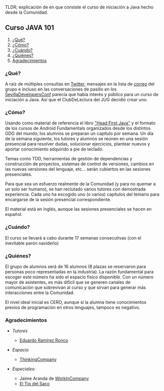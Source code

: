TLDR; explicación de en que consiste el curso de iniciación a Java hecho desde la Comunidad.

## Curso JAVA 101

1. [¿Qué?](#qué) 
1. [¿Cómo?](#cómo) 
1. [¿Cuándo?](#cuándo) 
1. [¿Quiénes?](#quiénes) 
1. [Agradecimientos](#agradecimientos)

### ¿Qué?
A raíz de múltiples consultas en [Twitter](http://www.twitter.com/svqjug), mensajes en la lista de [correo](mailto:SVQJUG-list@meetup.com) del grupo e incluso en las conversaciones de pasillo en los [SevillaDevelopersConf](http://www.sevilladevelopers.com) parecía que había interés y público para un curso de iniciación a Java. Así que el ClubDeLectura del JUG decidió crear uno.

### ¿Cómo?

Usando como material de referencia el libro ["Head First Java"](http://www.headfirstlabs.com/books/hfjava/) y el formato de los cursos de Android Fundamentals organizados desde los distintos GDG del mundo, los alumnos se preparan un capítulo por semana. Un día de la semana siguiente, los tutores y alumnos se reúnen en una sesión presencial para resolver dudas, solucionar ejercicios, plantear nuevos y aportar conocimiento adquirido a pie de teclado.

Temas como TDD, herramientas de gestión de dependencias y construcción de proyectos, sistemas de control de versiones, cambios en las nuevas versiones del lenguaje, etc... serán cubiertos en las sesiones presenciales.
 
Para que sea un esfuerzo realmente de la Comunidad (y para no quemar a un solo ser humano), se han reclutado varios tutores con demostrada experiencia. Cada uno ha escogido uno (o varios) capítulos del temario para encargarse de la sesión presencial correspondiente.

El material está en inglés, aunque las sesiones presenciales se hacen en español.

### ¿Cuándo?

El curso se llevará a cabo durante 17 semanas consecutivas (con el inevitable parón navideño)

### ¿Quiénes?

El grupo de alumnos será de 16 alumnos (8 plazas se reservaron para personas poco representadas en la industria). La razón fundamental para escoger este número ha sido el espacio físico disponible. Con un número mayor de asistentes, es más difícil que se generen canales de comunicación que sobrevivan al curso y que sirvan para generar más interacciones entre la Comunidad.

El nivel ideal inicial es CERO, aunque si la alumna tiene conocimientos previos de programación en otros lenguajes, tampoco es negativo.

### Agradecimientos

- *Tutores*
  - [Eduardo Ramírez Ronco](https://www.linkedin.com/in/eduardoramirezronco/)

- *Espacio* 
   - [ThinkingCompany](http://www.thinkingcompany.org/)

- *Especiales*: 
   - Jaime Aranda de [WorkInCompany](http://workincompany.com/)
   - [El Tio del Saco](https://www.google.es/maps/place/El+t%C3%ADo+del+Saco/@37.3967381,-5.9885458,15z/data=!4m8!1m2!2m1!1sel+tio+del+saco!3m4!1s0x0:0x4a09555dd415c962!8m2!3d37.4002967!4d-5.9907004?hl=en)
